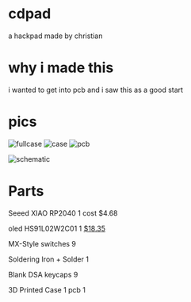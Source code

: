 # cdpad
a hackpad made by christian
# why i made this
i wanted to get into pcb and i saw this as a good start 
# pics 
![fullcase](https://hc-cdn.hel1.your-objectstorage.com/s/v3/e0a6b8e526f0c5df6da025b8d61aeccc9747da11_screenshot_2025-07-08_17.49.47.png)
![case](https://hc-cdn.hel1.your-objectstorage.com/s/v3/0a954a1b1b5995506b12454605a75e09f4b77ecc_image.png)
![pcb](https://hc-cdn.hel1.your-objectstorage.com/s/v3/31406e58ec2b5cf75375592e744f9a49ce5599b0_image.png)

![schematic](https://hc-cdn.hel1.your-objectstorage.com/s/v3/54cb254b5e3905692483d3319fcedb3973611a1d_image.png)

# Parts 
Seeed XIAO RP2040   1 cost $4.68

oled HS91L02W2C01  1 [$18.35
](https://lcsc.com/product-detail/image/HS91L02W2C01_C5248081.html)

MX-Style switches   9

Soldering Iron + Solder 1


Blank DSA keycaps 9

3D Printed Case	1
pcb 1


